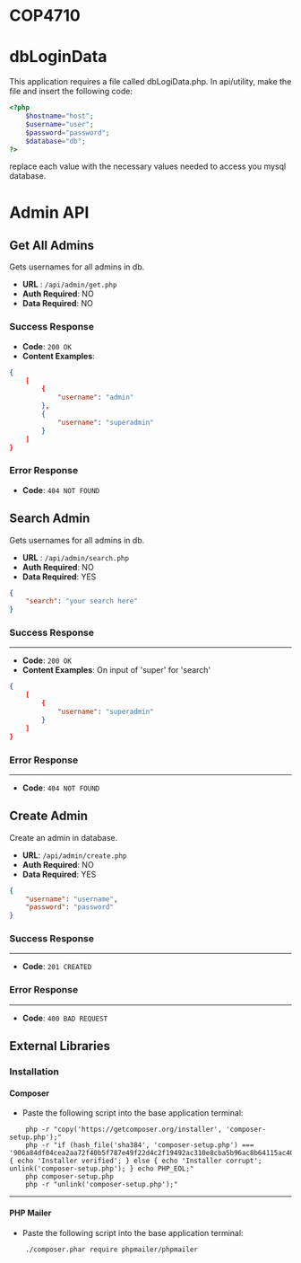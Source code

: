 # COP4710
# dbLoginData
This application requires a file called dbLogiData.php.
In api/utility, make the file and insert the following code:
```php
<?php
	$hostname="host";
	$username="user";
	$password="password";
	$database="db";
?>
```
replace each value with the necessary values needed to access you mysql database.
# Admin API
## Get All Admins
Gets usernames for all admins in db.
* **URL** : `/api/admin/get.php`
* **Auth Required**: NO
* **Data Required**: NO

### Success Response
* **Code**: `200 OK`
* **Content Examples**:
```json
{
	[
		{
			"username": "admin"
		},
		{
			"username": "superadmin"
		}
	]
}
```

### Error Response
* **Code**: `404 NOT FOUND`

## Search Admin
Gets usernames for all admins in db.
* **URL** : `/api/admin/search.php`
* **Auth Required**: NO
* **Data Required**: YES
```json
{
	"search": "your search here"
}
```

### Success Response
---
* **Code**: `200 OK`
* **Content Examples**:
On input of 'super' for 'search'
```json
{
	[
		{
			"username": "superadmin"
		}
	]
}
```

### Error Response
---
* **Code**: `404 NOT FOUND`

## Create Admin
Create an admin in database.
* **URL**: `/api/admin/create.php`
* **Auth Required**: NO
* **Data Required**: YES
```json
{
	"username": "username",
	"password": "password"
}
```

### Success Response
---
* **Code**: `201 CREATED`
### Error Response
---
* **Code**: `400 BAD REQUEST`

## External Libraries
### Installation
#### Composer
* Paste the following script into the base application terminal:
```
	php -r "copy('https://getcomposer.org/installer', 'composer-setup.php');"
	php -r "if (hash_file('sha384', 'composer-setup.php') === '906a84df04cea2aa72f40b5f787e49f22d4c2f19492ac310e8cba5b96ac8b64115ac402c8cd292b8a03482574915d1a8') { echo 'Installer verified'; } else { echo 'Installer corrupt'; unlink('composer-setup.php'); } echo PHP_EOL;"
	php composer-setup.php
	php -r "unlink('composer-setup.php');"
```

---

#### PHP Mailer
* Paste the following script into the base application terminal:
```
	./composer.phar require phpmailer/phpmailer
```

